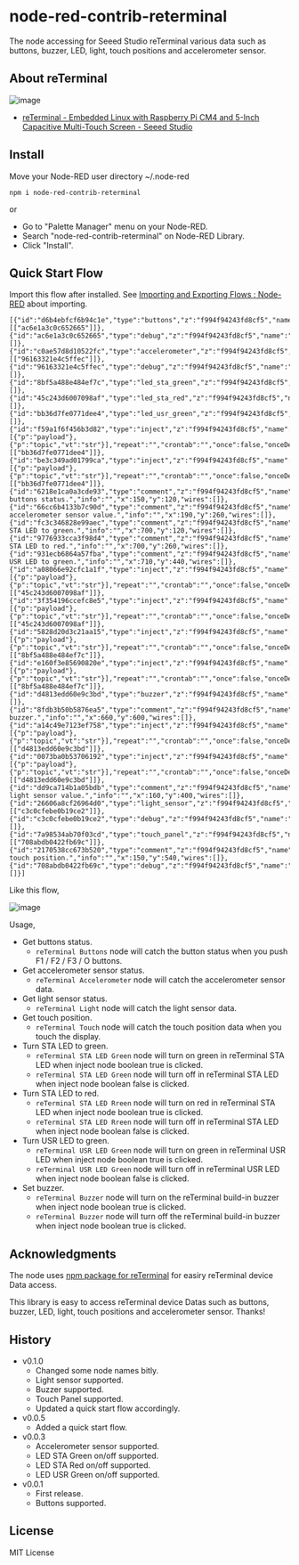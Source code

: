 # node-red-contrib-reterminal

The node accessing for Seeed Studio reTerminal various data such as buttons, buzzer, LED, light, touch positions and accelerometer sensor.

## About reTerminal

![image](https://i.gyazo.com/7bcdadd4dd22a150775a2890d9145ab7.jpg)

- [reTerminal \- Embedded Linux with Raspberry Pi CM4 and 5\-Inch Capacitive Multi\-Touch Screen \- Seeed Studio](https://www.seeedstudio.com/ReTerminal-with-CM4-p-4904.html)

## Install

Move your Node-RED user directory ~/.node-red

```
npm i node-red-contrib-reterminal
```

or

* Go to "Palette Manager" menu on your Node-RED.
* Search "node-red-contrib-reterminal" on Node-RED Library.
* Click "Install".

## Quick Start Flow

Import this flow after installed. See [Importing and Exporting Flows : Node\-RED](https://nodered.org/docs/user-guide/editor/workspace/import-export) about importing.


```
[{"id":"d6b4ebfcf6b94c1e","type":"buttons","z":"f994f94243fd8cf5","name":"","x":150,"y":160,"wires":[["ac6e1a3c0c652665"]]},{"id":"ac6e1a3c0c652665","type":"debug","z":"f994f94243fd8cf5","name":"","active":true,"tosidebar":true,"console":false,"tostatus":false,"complete":"false","statusVal":"","statusType":"auto","x":450,"y":160,"wires":[]},{"id":"c0ae57d8d10522fc","type":"accelerometer","z":"f994f94243fd8cf5","name":"","x":170,"y":300,"wires":[["96163321e4c5ffec"]]},{"id":"96163321e4c5ffec","type":"debug","z":"f994f94243fd8cf5","name":"","active":true,"tosidebar":true,"console":false,"tostatus":false,"complete":"false","statusVal":"","statusType":"auto","x":450,"y":300,"wires":[]},{"id":"8bf5a488e484ef7c","type":"led_sta_green","z":"f994f94243fd8cf5","name":"","x":900,"y":160,"wires":[]},{"id":"45c243d6007098af","type":"led_sta_red","z":"f994f94243fd8cf5","name":"","x":890,"y":300,"wires":[]},{"id":"bb36d7fe0771dee4","type":"led_usr_green","z":"f994f94243fd8cf5","name":"","x":900,"y":480,"wires":[]},{"id":"f59a1f6f456b3d82","type":"inject","z":"f994f94243fd8cf5","name":"","props":[{"p":"payload"},{"p":"topic","vt":"str"}],"repeat":"","crontab":"","once":false,"onceDelay":0.1,"topic":"","payload":"true","payloadType":"bool","x":670,"y":480,"wires":[["bb36d7fe0771dee4"]]},{"id":"be3c349ad01799ca","type":"inject","z":"f994f94243fd8cf5","name":"","props":[{"p":"payload"},{"p":"topic","vt":"str"}],"repeat":"","crontab":"","once":false,"onceDelay":0.1,"topic":"","payload":"false","payloadType":"bool","x":670,"y":520,"wires":[["bb36d7fe0771dee4"]]},{"id":"6218e1ca0a3cde93","type":"comment","z":"f994f94243fd8cf5","name":"Get buttons status.","info":"","x":150,"y":120,"wires":[]},{"id":"66cc6b4133b7c90d","type":"comment","z":"f994f94243fd8cf5","name":"Get accelerometer sensor value.","info":"","x":190,"y":260,"wires":[]},{"id":"fc3c346828e99aec","type":"comment","z":"f994f94243fd8cf5","name":"Turn STA LED to green.","info":"","x":700,"y":120,"wires":[]},{"id":"9776933cca3f98d4","type":"comment","z":"f994f94243fd8cf5","name":"Turn STA LED to red.","info":"","x":700,"y":260,"wires":[]},{"id":"931ecb6864a57fba","type":"comment","z":"f994f94243fd8cf5","name":"Turn USR LED to green.","info":"","x":710,"y":440,"wires":[]},{"id":"a08066e92cfc1a1f","type":"inject","z":"f994f94243fd8cf5","name":"","props":[{"p":"payload"},{"p":"topic","vt":"str"}],"repeat":"","crontab":"","once":false,"onceDelay":0.1,"topic":"","payload":"true","payloadType":"bool","x":670,"y":320,"wires":[["45c243d6007098af"]]},{"id":"3f354196ccefc8e5","type":"inject","z":"f994f94243fd8cf5","name":"","props":[{"p":"payload"},{"p":"topic","vt":"str"}],"repeat":"","crontab":"","once":false,"onceDelay":0.1,"topic":"","payload":"false","payloadType":"bool","x":670,"y":360,"wires":[["45c243d6007098af"]]},{"id":"5828d20d3c21aa15","type":"inject","z":"f994f94243fd8cf5","name":"","props":[{"p":"payload"},{"p":"topic","vt":"str"}],"repeat":"","crontab":"","once":false,"onceDelay":0.1,"topic":"","payload":"true","payloadType":"bool","x":670,"y":160,"wires":[["8bf5a488e484ef7c"]]},{"id":"e160f3e85690820e","type":"inject","z":"f994f94243fd8cf5","name":"","props":[{"p":"payload"},{"p":"topic","vt":"str"}],"repeat":"","crontab":"","once":false,"onceDelay":0.1,"topic":"","payload":"false","payloadType":"bool","x":670,"y":200,"wires":[["8bf5a488e484ef7c"]]},{"id":"d4813edd60e9c3bd","type":"buzzer","z":"f994f94243fd8cf5","name":"","x":870,"y":640,"wires":[]},{"id":"8fdb3b50b5876ea5","type":"comment","z":"f994f94243fd8cf5","name":"Set buzzer.","info":"","x":660,"y":600,"wires":[]},{"id":"a14c49e7123ef758","type":"inject","z":"f994f94243fd8cf5","name":"","props":[{"p":"payload"},{"p":"topic","vt":"str"}],"repeat":"","crontab":"","once":false,"onceDelay":0.1,"topic":"","payload":"true","payloadType":"bool","x":670,"y":640,"wires":[["d4813edd60e9c3bd"]]},{"id":"0073ba0b53706192","type":"inject","z":"f994f94243fd8cf5","name":"","props":[{"p":"payload"},{"p":"topic","vt":"str"}],"repeat":"","crontab":"","once":false,"onceDelay":0.1,"topic":"","payload":"false","payloadType":"bool","x":670,"y":680,"wires":[["d4813edd60e9c3bd"]]},{"id":"dd9ca714b1a05bdb","type":"comment","z":"f994f94243fd8cf5","name":"Get light sensor value.","info":"","x":160,"y":400,"wires":[]},{"id":"26606a8cf26964d0","type":"light_sensor","z":"f994f94243fd8cf5","name":"","x":140,"y":440,"wires":[["c3c0cfebe0b19ce2"]]},{"id":"c3c0cfebe0b19ce2","type":"debug","z":"f994f94243fd8cf5","name":"","active":true,"tosidebar":true,"console":false,"tostatus":false,"complete":"false","statusVal":"","statusType":"auto","x":450,"y":440,"wires":[]},{"id":"7a98534ab70f03cd","type":"touch_panel","z":"f994f94243fd8cf5","name":"","x":140,"y":580,"wires":[["708abdb0422fb69c"]]},{"id":"2170538cc673b520","type":"comment","z":"f994f94243fd8cf5","name":"Get touch position.","info":"","x":150,"y":540,"wires":[]},{"id":"708abdb0422fb69c","type":"debug","z":"f994f94243fd8cf5","name":"","active":true,"tosidebar":true,"console":false,"tostatus":false,"complete":"false","statusVal":"","statusType":"auto","x":450,"y":580,"wires":[]}]
```

Like this flow,

![image](https://i.gyazo.com/226cec9b41be58cd4eac6e9641c7152b.png)

Usage,

- Get buttons status.
  - `reTerminal Buttons` node will catch the button status when you push F1 / F2 / F3 / O buttons.
- Get accelerometer sensor status.
  - `reTerminal Accelerometer` node will catch the accelerometer sensor data.
- Get light sensor status.
  - `reTerminal Light` node will catch the light sensor data.
- Get touch position.
  - `reTerminal Touch` node will catch the touch position data when you touch the display. 
- Turn STA LED to green.
  - `reTerminal STA LED Green` node will turn on green in reTerminal STA LED when inject node boolean true is clicked.
  - `reTerminal STA LED Green` node will turn off in reTerminal STA LED when inject node boolean false is clicked.
- Turn STA LED to red.
  - `reTerminal STA LED Rreen` node will turn on red in reTerminal STA LED when inject node boolean true is clicked.
  - `reTerminal STA LED Rreen` node will turn off in reTerminal STA LED when inject node boolean false is clicked.
- Turn USR LED to green.
  - `reTerminal USR LED Green` node will turn on green in reTerminal USR LED when inject node boolean true is clicked.
  - `reTerminal USR LED Green` node will turn off in reTerminal USR LED  when inject node boolean false is clicked.
- Set buzzer.
  - `reTerminal Buzzer` node will turn on the reTerminal build-in buzzer when inject node boolean true is clicked.
  - `reTerminal Buzzer` node will turn off the reTerminal build-in buzzer when inject node boolean true is clicked.

## Acknowledgments

The node uses [npm package for reTerminal](https://www.npmjs.com/package/npm-reterminal) for easiry reTerminal device Data access.

This library is easy to access reTerminal device Datas such as buttons, buzzer, LED, light, touch positions and accelerometer sensor. Thanks!

## History

- v0.1.0
  - Changed some node names bitly.
  - Light sensor supported.
  - Buzzer supported.
  - Touch Panel supported.
  - Updated a quick start flow accordingly.
- v0.0.5
  - Added a quick start flow.
- v0.0.3
  - Accelerometer sensor supported.
  - LED STA Green on/off supported.
  - LED STA Red on/off supported.
  - LED USR Green on/off supported.
- v0.0.1
  - First release.
  - Buttons supported.

## License

MIT License